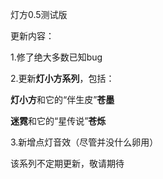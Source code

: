 灯方0.5测试版

更新内容：

1.修了绝大多数已知bug

2.更新**灯小方系列**，包括：

**灯小方**和它的“伴生皮”**苍墨**

**迷霓**和它的“星传说”**苍烁**

3.新增点灯音效（尽管并没什么卵用）

该系列不定期更新，敬请期待
